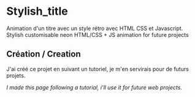 # Stylish_title
Animation d'un titre avec un style rétro avec HTML CSS et Javascript.
Stylish customisable neon HTML/CSS + JS animation for future projects

## Création / Creation
J'ai créé ce projet en suivant un tutoriel, je m'en servirais pour de futurs projets.

*I made this page following a tutorial, i'll use it for future web projects.* 

